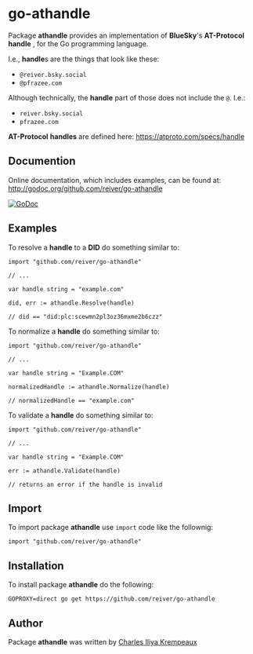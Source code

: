 # go-athandle

Package **athandle** provides an implementation of **BlueSky**'s **AT-Protocol** **handle** , for the Go programming language.

I.e., **handle**s are the things that look like these:

* `@reiver.bsky.social`
* `@pfrazee.com`

Although technically, the **handle** part of those does not include the `@`.
I.e.:

* `reiver.bsky.social`
* `pfrazee.com`

**AT-Protocol** **handles** are defined here:
https://atproto.com/specs/handle

## Documention

Online documentation, which includes examples, can be found at: http://godoc.org/github.com/reiver/go-athandle

[![GoDoc](https://godoc.org/github.com/reiver/go-athandle?status.svg)](https://godoc.org/github.com/reiver/go-athandle)

## Examples

To resolve a **handle** to a **DID** do something similar to:

```golang
import "github.com/reiver/go-athandle"

// ...

var handle string = "example.com"

did, err := athandle.Resolve(handle)

// did == "did:plc:scewmn2pl3oz36mxme2b6czz"

```

To normalize a **handle** do something similar to:

```golang
import "github.com/reiver/go-athandle"

// ...

var handle string = "Example.COM"

normalizedHandle := athandle.Normalize(handle)

// normalizedHandle == "example.com"
```

To validate a **handle** do something similar to:

```golang
import "github.com/reiver/go-athandle"

// ...

var handle string = "Example.COM"

err := athandle.Validate(handle)

// returns an error if the handle is invalid
```

## Import

To import package **athandle** use `import` code like the follownig:
```
import "github.com/reiver/go-athandle"
```

## Installation

To install package **athandle** do the following:
```
GOPROXY=direct go get https://github.com/reiver/go-athandle
```

## Author

Package **athandle** was written by [Charles Iliya Krempeaux](http://reiver.link)
